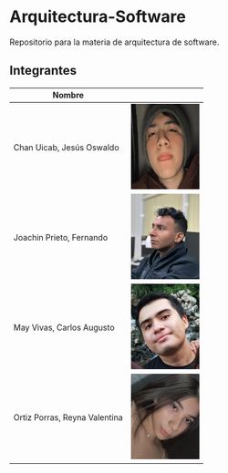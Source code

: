# Arquitectura-Software

Repositorio para la materia de arquitectura de software.

## Integrantes 

| Nombre | <!-- --> |
|--------|-|
|Chan Uicab, Jesús Oswaldo|<img src="/img/oswaldo-chan.jpeg" width="120" height="150">|
|Joachin Prieto, Fernando|<img src="/img/JoachinFernando.jpeg" width="120" height="150">|
|May Vivas, Carlos Augusto| <img src="/img/CarlosMay.jpg" width="120" height="150"> |
|Ortiz Porras, Reyna Valentina| <img src="/img/ValentinaOrtizPorras.jpeg" width="120" height="150">|
